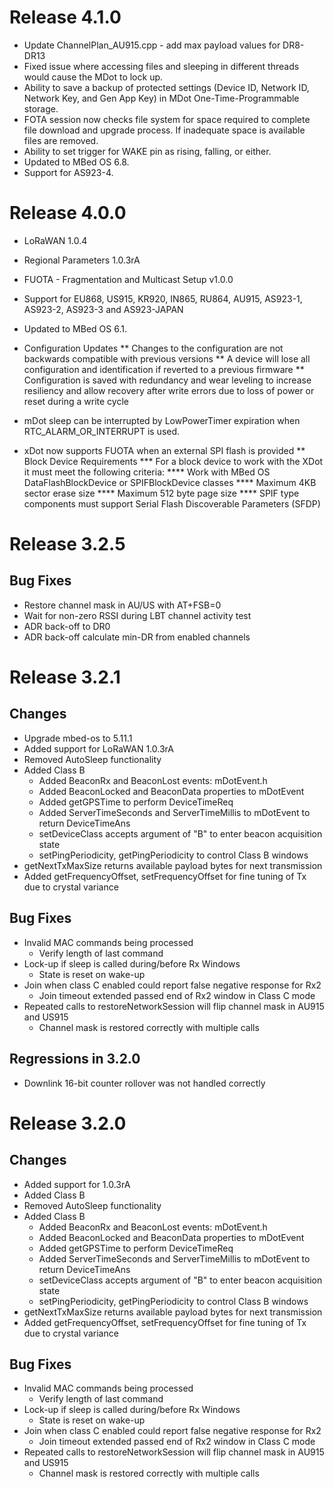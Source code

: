 
# Release 4.1.0

* Update ChannelPlan_AU915.cpp - add max payload values for DR8-DR13
* Fixed issue where accessing files and sleeping in different threads would cause the MDot to lock up.
* Ability to save a backup of protected settings (Device ID, Network ID, Network Key, and Gen App Key) in MDot One-Time-Programmable storage.
* FOTA session now checks file system for space required to complete file download and upgrade process.  If inadequate space is available files are removed.
* Ability to set trigger for WAKE pin as rising, falling, or either.
* Updated to MBed OS 6.8.
* Support for AS923-4.


# Release 4.0.0

* LoRaWAN 1.0.4
* Regional Parameters 1.0.3rA
* FUOTA - Fragmentation and Multicast Setup v1.0.0
* Support for EU868, US915, KR920, IN865, RU864, AU915, AS923-1, AS923-2, AS923-3 and AS923-JAPAN
* Updated to MBed OS 6.1.

* Configuration Updates
** Changes to the configuration are not backwards compatible with previous versions
** A device will lose all configuration and identification if reverted to a previous firmware
** Configuration is saved with redundancy and wear leveling to increase resiliency and allow recovery after write errors due to loss of power or reset during a write cycle

* mDot sleep can be interrupted by LowPowerTimer expiration when RTC_ALARM_OR_INTERRUPT is used.

* xDot now supports FUOTA when an external SPI flash is provided
** Block Device Requirements
*** For a block device to work with the XDot it must meet the following criteria:
**** Work with MBed OS DataFlashBlockDevice or SPIFBlockDevice classes
**** Maximum 4KB sector erase size
**** Maximum 512 byte page size
**** SPIF type components must support Serial Flash Discoverable Parameters (SFDP)


# Release 3.2.5

## Bug Fixes
* Restore channel mask in AU/US with AT+FSB=0
* Wait for non-zero RSSI during LBT channel activity test
* ADR back-off to DR0
* ADR back-off calculate min-DR from enabled channels


# Release 3.2.1

## Changes
* Upgrade mbed-os to 5.11.1
* Added support for LoRaWAN 1.0.3rA
* Removed AutoSleep functionality
* Added Class B
  * Added BeaconRx and BeaconLost events: mDotEvent.h
  * Added BeaconLocked and BeaconData properties to mDotEvent
  * Added getGPSTime to perform DeviceTimeReq
  * Added ServerTimeSeconds and ServerTimeMillis to mDotEvent to return DeviceTimeAns
  * setDeviceClass accepts argument of "B" to enter beacon acquisition state
  * setPingPeriodicity, getPingPeriodicity to control Class B windows
* getNextTxMaxSize returns available payload bytes for next transmission
* Added getFrequencyOffset, setFrequencyOffset for fine tuning of Tx due to crystal variance

## Bug Fixes
* Invalid MAC commands being processed
  * Verify length of last command
* Lock-up if sleep is called during/before Rx Windows
  * State is reset on wake-up
* Join when class C enabled could report false negative response for Rx2
  * Join timeout extended passed end of Rx2 window in Class C mode
* Repeated calls to restoreNetworkSession will flip channel mask in AU915 and US915
  * Channel mask is restored correctly with multiple calls

## Regressions in 3.2.0
* Downlink 16-bit counter rollover was not handled correctly


# Release 3.2.0

## Changes

* Added support for 1.0.3rA
* Added Class B
* Removed AutoSleep functionality
* Added Class B
  * Added BeaconRx and BeaconLost events: mDotEvent.h
  * Added BeaconLocked and BeaconData properties to mDotEvent
  * Added getGPSTime to perform DeviceTimeReq
  * Added ServerTimeSeconds and ServerTimeMillis to mDotEvent to return DeviceTimeAns
  * setDeviceClass accepts argument of "B" to enter beacon acquisition state
  * setPingPeriodicity, getPingPeriodicity to control Class B windows
* getNextTxMaxSize returns available payload bytes for next transmission
* Added getFrequencyOffset, setFrequencyOffset for fine tuning of Tx due to crystal variance


## Bug Fixes
* Invalid MAC commands being processed
  * Verify length of last command
* Lock-up if sleep is called during/before Rx Windows
  * State is reset on wake-up
* Join when class C enabled could report false negative response for Rx2
  * Join timeout extended passed end of Rx2 window in Class C mode
* Repeated calls to restoreNetworkSession will flip channel mask in AU915 and US915
  * Channel mask is restored correctly with multiple calls
